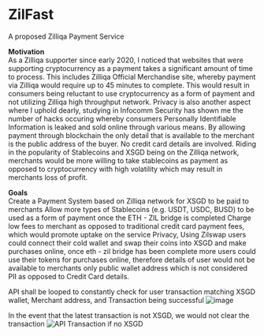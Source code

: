 # ZilFast
A proposed Zilliqa Payment Service

<strong>Motivation</strong>
<br>
As a Zilliqa supporter since early 2020, I noticed that websites that were supporting cryptocurrency as a payment takes a significant amount of time to process.
This includes Zilliqa Official Merchandise site, whereby payment via Zilliqa would require up to 45 minutes to complete. This would result in consumers being reluctant to use cryptocurrency as a form of payment and not utilizing Zilliqa high throughput network.
Privacy is also another aspect where I uphold dearly, studying in Infocomm Security has shown me the number of hacks occuring whereby consumers Personally Identifiable Information is leaked and sold online through various means.
By allowing payment through blockchain the only detail that is available to the merchant is the public address of the buyer. No credit card details are involved.
Riding in the popularity of Stablecoins and XSGD being on the Zilliqa network, merchants would be more willing to take stablecoins as payment as opposed to cryptocurrency with high volatility which may result in merchants loss of profit.

<strong>Goals</strong>
<br>
Create a Payment System based on Zilliqa network for XSGD to be paid to merchants
Allow more types of Stablecoins (e.g. USDT, USDC, BUSD) to be used as a form of payment once the ETH - ZIL bridge is completed
Charge low fees to merchant as opposed to traditional credit card payment fees, which would promote uptake on the service
Privacy, Using Zilswap users could connect their cold wallet and swap their coins into XSGD and make purchases online, once eth - zil bridge has been complete more users could use their tokens for purchases online, therefore details of user would not be available to merchants only public wallet address which is not considered PII as opposed to Credit Card details.

API shall be looped to constantly check for user transaction matching XSGD wallet, Merchant address, and Transaction being successful
![image](https://user-images.githubusercontent.com/53926665/110338561-1ad13280-8062-11eb-8901-c35d571a720b.png)

In the event that the latest transaction is not XSGD, we would not clear the transaction
![API Transaction if no XSGD](https://user-images.githubusercontent.com/53926665/110338654-39372e00-8062-11eb-8836-b20dea29ed13.PNG)

